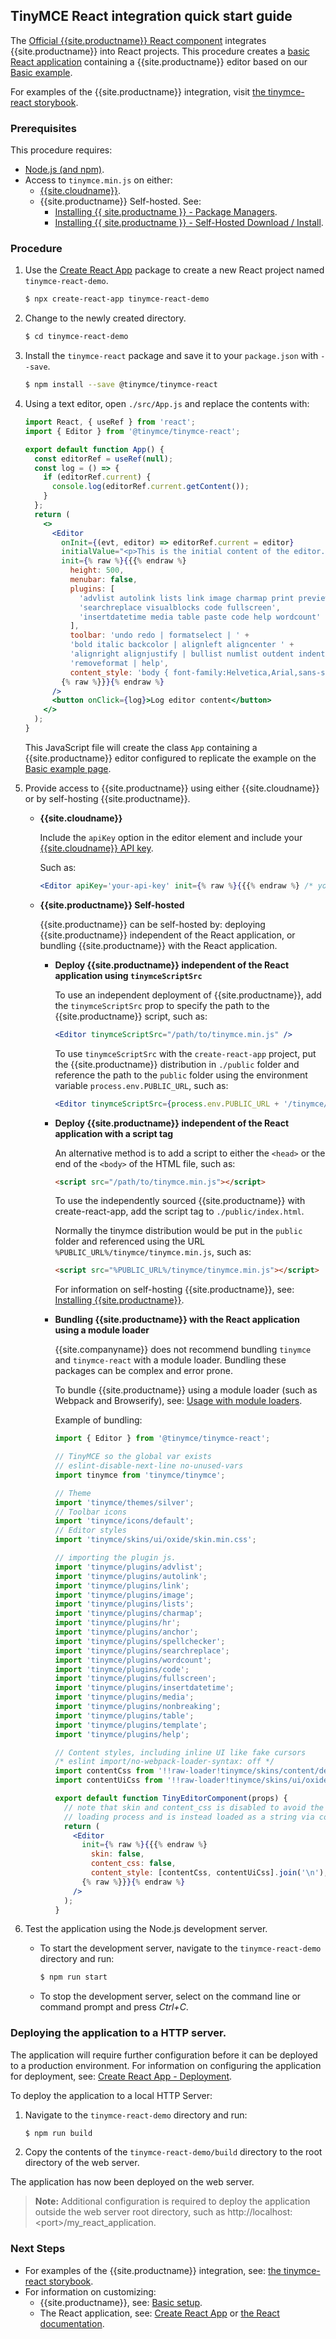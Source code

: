 ## TinyMCE React integration quick start guide

The [Official {{site.productname}} React component](https://github.com/tinymce/tinymce-react) integrates {{site.productname}} into React projects.
This procedure creates a [basic React application](https://github.com/facebook/create-react-app) containing a {{site.productname}} editor based on our [Basic example]({{site.baseurl}}/demo/basic-example/).

For examples of the {{site.productname}} integration, visit [the tinymce-react storybook](https://tinymce.github.io/tinymce-react/).

### Prerequisites

This procedure requires:

* [Node.js (and npm)](https://nodejs.org/).
* Access to `tinymce.min.js` on either:
    * [{{site.cloudname}}]({{site.baseurl}}/cloud-deployment-guide/editor-and-features/).
    * {{site.productname}} Self-hosted. See:
        * [Installing {{ site.productname }} - Package Managers]({{site.baseurl}}/general-configuration-guide/advanced-install/#packagemanagerinstalloptions).
        * [Installing {{ site.productname }} - Self-Hosted Download / Install]({{site.baseurl}}/general-configuration-guide/advanced-install/#self-hostedinstall).

### Procedure

1. Use the [Create React App](https://github.com/facebook/create-react-app) package to create a new React project named `tinymce-react-demo`.

    ```sh
    $ npx create-react-app tinymce-react-demo
    ```

2. Change to the newly created directory.

    ```sh
    $ cd tinymce-react-demo
    ```

3. Install the `tinymce-react` package and save it to your `package.json` with `--save`.

    ```sh
    $ npm install --save @tinymce/tinymce-react
    ```

4. Using a text editor, open `./src/App.js` and replace the contents with:

    ```jsx
    import React, { useRef } from 'react';
    import { Editor } from '@tinymce/tinymce-react';

    export default function App() {
      const editorRef = useRef(null);
      const log = () => {
        if (editorRef.current) {
          console.log(editorRef.current.getContent());
        }
      };
      return (
        <>
          <Editor
            onInit={(evt, editor) => editorRef.current = editor}
            initialValue="<p>This is the initial content of the editor.</p>"
            init={% raw %}{{{% endraw %}
              height: 500,
              menubar: false,
              plugins: [
                'advlist autolink lists link image charmap print preview anchor',
                'searchreplace visualblocks code fullscreen',
                'insertdatetime media table paste code help wordcount'
              ],
              toolbar: 'undo redo | formatselect | ' +
              'bold italic backcolor | alignleft aligncenter ' +
              'alignright alignjustify | bullist numlist outdent indent | ' +
              'removeformat | help',
              content_style: 'body { font-family:Helvetica,Arial,sans-serif; font-size:14px }'
            {% raw %}}}{% endraw %}
          />
          <button onClick={log}>Log editor content</button>
        </>
      );
    }
    ```
    This JavaScript file will create the class `App` containing a {{site.productname}} editor configured to replicate the example on the [Basic example page]({{site.baseurl}}/demo/basic-example/).

5. Provide access to {{site.productname}} using either {{site.cloudname}} or by self-hosting {{site.productname}}.

    * **{{site.cloudname}}**

        Include the `apiKey` option in the editor element and include your [{{site.cloudname}} API key]({{site.accountsignup}}).

        Such as:

        ```jsx
        <Editor apiKey='your-api-key' init={% raw %}{{{% endraw %} /* your other settings */ {% raw %}}}{% endraw %} />
        ```

    * **{{site.productname}} Self-hosted**

      {{site.productname}} can be self-hosted by: deploying {{site.productname}} independent of the React application, or bundling {{site.productname}} with the React application.

      * **Deploy {{site.productname}} independent of the React application using `tinymceScriptSrc`**

        To use an independent deployment of {{site.productname}}, add the `tinymceScriptSrc` prop to specify the path to the {{site.productname}} script, such as:
        ```jsx
        <Editor tinymceScriptSrc="/path/to/tinymce.min.js" />
        ```

        To use `tinymceScriptSrc` with the `create-react-app` project, put the {{site.productname}} distribution in `./public` folder
        and reference the path to the `public` folder using the environment
        variable `process.env.PUBLIC_URL`, such as:
         ```jsx
         <Editor tinymceScriptSrc={process.env.PUBLIC_URL + '/tinymce/tinymce.min.js'}>
         ```

      * **Deploy {{site.productname}} independent of the React application with a script tag**

        An alternative method is to add a script to either the `<head>` or the
        end of the `<body>` of the HTML file, such as:
        ```html
        <script src="/path/to/tinymce.min.js"></script>
        ```

        To use the independently sourced {{site.productname}} with create-react-app, add the script tag to `./public/index.html`.

        Normally the tinymce distribution would be put in the `public` folder
        and referenced using the URL `%PUBLIC_URL%/tinymce/tinymce.min.js`, such as:
        ```html
        <script src="%PUBLIC_URL%/tinymce/tinymce.min.js"></script>
        ```

        For information on self-hosting {{site.productname}}, see: [Installing {{site.productname}}]({{site.baseurl}}/general-configuration-guide/advanced-install/).

      * **Bundling {{site.productname}} with the React application using a module loader**

          {{site.companyname}} does not recommend bundling `tinymce` and `tinymce-react` with a module loader. Bundling these packages can be complex and error prone.

          To bundle {{site.productname}} using a module loader (such as Webpack and Browserify), see: [Usage with module loaders]({{site.baseurl}}/advanced/usage-with-module-loaders/).

          Example of bundling:
          ```jsx
          import { Editor } from '@tinymce/tinymce-react';

          // TinyMCE so the global var exists
          // eslint-disable-next-line no-unused-vars
          import tinymce from 'tinymce/tinymce';

          // Theme
          import 'tinymce/themes/silver';
          // Toolbar icons
          import 'tinymce/icons/default';
          // Editor styles
          import 'tinymce/skins/ui/oxide/skin.min.css';

          // importing the plugin js.
          import 'tinymce/plugins/advlist';
          import 'tinymce/plugins/autolink';
          import 'tinymce/plugins/link';
          import 'tinymce/plugins/image';
          import 'tinymce/plugins/lists';
          import 'tinymce/plugins/charmap';
          import 'tinymce/plugins/hr';
          import 'tinymce/plugins/anchor';
          import 'tinymce/plugins/spellchecker';
          import 'tinymce/plugins/searchreplace';
          import 'tinymce/plugins/wordcount';
          import 'tinymce/plugins/code';
          import 'tinymce/plugins/fullscreen';
          import 'tinymce/plugins/insertdatetime';
          import 'tinymce/plugins/media';
          import 'tinymce/plugins/nonbreaking';
          import 'tinymce/plugins/table';
          import 'tinymce/plugins/template';
          import 'tinymce/plugins/help';

          // Content styles, including inline UI like fake cursors
          /* eslint import/no-webpack-loader-syntax: off */
          import contentCss from '!!raw-loader!tinymce/skins/content/default/content.min.css';
          import contentUiCss from '!!raw-loader!tinymce/skins/ui/oxide/content.min.css';

          export default function TinyEditorComponent(props) {
            // note that skin and content_css is disabled to avoid the normal
            // loading process and is instead loaded as a string via content_style
            return (
              <Editor
                init={% raw %}{{{% endraw %}
                  skin: false,
                  content_css: false,
                  content_style: [contentCss, contentUiCss].join('\n'),
                {% raw %}}}{% endraw %}
              />
            );
          }
          ```

6. Test the application using the Node.js development server.
    * To start the development server, navigate to the `tinymce-react-demo` directory and run:

        ```sh
        $ npm run start
        ```

    * To stop the development server, select on the command line or command prompt and press _Ctrl+C_.

### Deploying the application to a HTTP server.
The application will require further configuration before it can be deployed to a production environment. For information on configuring the application for deployment, see: [Create React App - Deployment](https://create-react-app.dev/docs/deployment).

To deploy the application to a local HTTP Server:

1. Navigate to the `tinymce-react-demo` directory and run:

    ```sh
    $ npm run build
    ```

2. Copy the contents of the `tinymce-react-demo/build` directory to the root directory of the web server.

The application has now been deployed on the web server.

> **Note:** Additional configuration is required to deploy the application outside the web server root directory, such as http://localhost:&#60;port&#62;/my_react_application.

### Next Steps

* For examples of the {{site.productname}} integration, see: [the tinymce-react storybook](https://tinymce.github.io/tinymce-react/).
* For information on customizing:
    * {{site.productname}}, see: [Basic setup]({{site.baseurl}}/general-configuration-guide/basic-setup/).
    * The React application, see: [Create React App](https://create-react-app.dev/docs/getting-started) or [the React documentation](https://reactjs.org/docs/getting-started.html).
